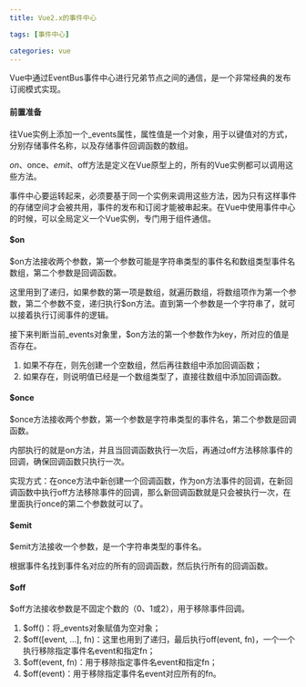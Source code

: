```yaml
---
title: Vue2.x的事件中心

tags: [事件中心]

categories: vue
---
```


Vue中通过EventBus事件中心进行兄弟节点之间的通信，是一个非常经典的发布订阅模式实现。



#### 前置准备

往Vue实例上添加一个_events属性，属性值是一个对象，用于以键值对的方式，分别存储事件名称，以及存储事件回调函数的数组。



$on、$once、$emit、$off方法是定义在Vue原型上的，所有的Vue实例都可以调用这些方法。



事件中心要运转起来，必须要基于同一个实例来调用这些方法，因为只有这样事件的存储空间才会被共用，事件的发布和订阅才能被串起来。在Vue中使用事件中心的时候，可以全局定义一个Vue实例，专门用于组件通信。





#### $on

$on方法接收两个参数，第一个参数可能是字符串类型的事件名和数组类型事件名 数组，第二个参数是回调函数。

这里用到了递归，如果参数的第一项是数组，就遍历数组，将数组项作为第一个参数，第二个参数不变，递归执行$on方法。直到第一个参数是一个字符串了，就可以接着执行订阅事件的逻辑。

接下来判断当前_events对象里，$on方法的第一个参数作为key，所对应的值是否存在。

1. 如果不存在，则先创建一个空数组，然后再往数组中添加回调函数；
2. 如果存在，则说明值已经是一个数组类型了，直接往数组中添加回调函数。





#### $once

$once方法接收两个参数，第一个参数是字符串类型的事件名，第二个参数是回调函数。

内部执行的就是on方法，并且当回调函数执行一次后，再通过off方法移除事件的回调，确保回调函数只执行一次。

实现方式：在once方法中新创建一个回调函数，作为on方法事件的回调，在新回调函数中执行off方法移除事件的回调，那么新回调函数就是只会被执行一次，在里面执行once的第二个参数就可以了。





#### $emit

$emit方法接收一个参数，是一个字符串类型的事件名。

根据事件名找到事件名对应的所有的回调函数，然后执行所有的回调函数。



#### $off

$off方法接收参数是不固定个数的（0、1或2），用于移除事件回调。

1. $off()：将_events对象赋值为空对象；
2. $off([event, ...], fn)：这里也用到了递归，最后执行off(event, fn)，一个一个执行移除指定事件名event和指定fn；
3. $off(event, fn)：用于移除指定事件名event和指定fn；
4. $off(event)：用于移除指定事件名event对应所有的fn。


